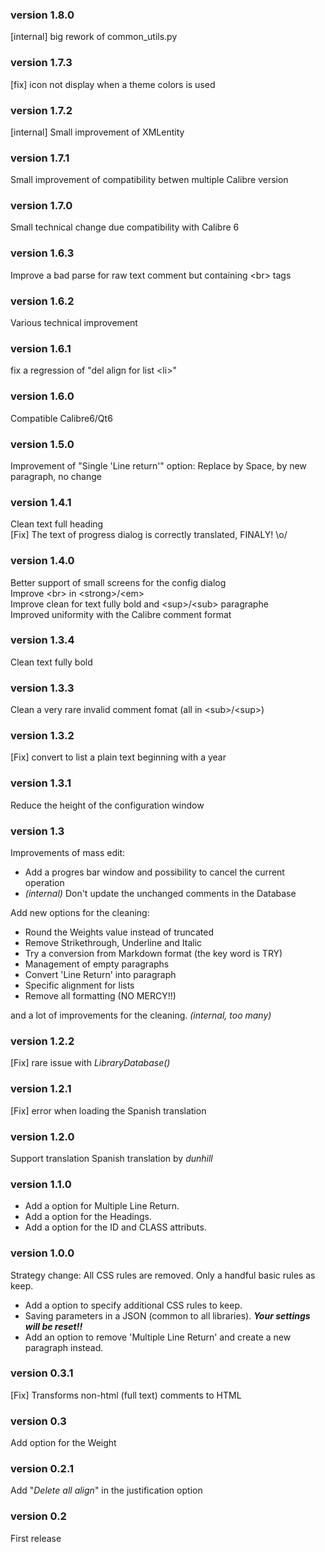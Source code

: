 ### version 1.8.0
[internal] big rework of common_utils.py

### version 1.7.3
[fix] icon not display when a theme colors is used

### version 1.7.2
[internal] Small improvement of XMLentity

### version 1.7.1
Small improvement of compatibility betwen multiple Calibre version

### version 1.7.0
Small technical change due compatibility with Calibre 6

### version 1.6.3
Improve a bad parse for raw text comment but containing \<br\> tags

### version 1.6.2
Various technical improvement

### version 1.6.1
fix a regression of "del align for list \<li\>"

### version 1.6.0
Compatible Calibre6/Qt6

### version 1.5.0
Improvement of "Single 'Line return'" option: Replace by Space, by new paragraph, no change

### version 1.4.1
Clean text full heading<br>
[Fix] The text of progress dialog is correctly translated, FINALY! \o/

### version 1.4.0
Better support of small screens for the config dialog<br>
Improve \<br\> in \<strong\>/<em\><br>
Improve clean for text fully bold and \<sup\>/\<sub\> paragraphe<br>
Improved uniformity with the Calibre comment format

### version 1.3.4
Clean text fully bold

### version 1.3.3
Clean a very rare invalid comment fomat (all in \<sub\>/\<sup\>)

### version 1.3.2
[Fix] convert to list a plain text beginning with a year

### version 1.3.1
Reduce the height of the configuration window

### version 1.3
Improvements of mass edit:
- Add a progres bar window and possibility to cancel the current operation
- *(internal)* Don't update the unchanged comments in the Database

Add new options for the cleaning:
- Round the Weights value instead of truncated
- Remove Strikethrough, Underline and Italic
- Try a conversion from Markdown format (the key word is TRY)
- Management of empty paragraphs
- Convert 'Line Return' into paragraph
- Specific alignment for lists
- Remove all formatting (NO MERCY!!)

and a lot of improvements for the cleaning. *(internal, too many)*

### version 1.2.2
[Fix] rare issue with *LibraryDatabase()*

### version 1.2.1
[Fix] error when loading the Spanish translation 

### version 1.2.0
Support translation
Spanish translation by *dunhill*

### version 1.1.0
- Add a option for Multiple Line Return.
- Add a option for the Headings.
- Add a option for the ID and CLASS attributs.

### version 1.0.0
Strategy change: All CSS rules are removed. Only a handful basic rules as keep.
- Add a option to specify additional CSS rules to keep.
- Saving parameters in a JSON (common to all libraries). ***Your settings will be reset!!***
- Add an option to remove 'Multiple Line Return' and create a new paragraph instead.

### version 0.3.1
[Fix] Transforms non-html (full text) comments to HTML

### version 0.3
Add option for the Weight

### version 0.2.1
Add "*Delete all align*" in the justification option

### version 0.2
First release